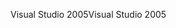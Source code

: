 <span data-ttu-id="45990-101">Visual Studio 2005</span><span class="sxs-lookup"><span data-stu-id="45990-101">Visual Studio 2005</span></span>